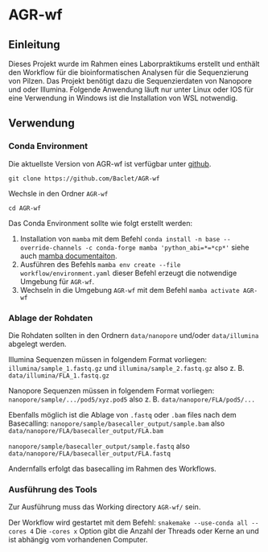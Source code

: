 # AGR-wf
## Einleitung

Dieses Projekt wurde im Rahmen eines Laborpraktikums erstellt und enthält den Workflow für die bioinformatischen Analysen für die Sequenzierung von Pilzen.
Das Projekt benötigt dazu die Sequenzierdaten von Nanopore und oder Illumina. Folgende Anwendung läuft nur unter Linux oder IOS für eine Verwendung in Windows ist die Installation von WSL notwendig.

## Verwendung
### Conda Environment

Die aktuellste Version von AGR-wf ist verfügbar unter [github](https://github.com/Baclet/AGR-wf).

`git clone https://github.com/Baclet/AGR-wf`

Wechsle in den Ordner `AGR-wf`

`cd AGR-wf`

Das Conda Environment sollte wie folgt erstellt werden:

1. Installation von `mamba` mit dem Befehl `conda install -n base --override-channels -c conda-forge mamba 'python_abi=*=*cp*'` siehe auch [mamba documentaiton](https://mamba.readthedocs.io/en/latest/mamba-installation.html).
2. Ausführen des Befehls `mamba env create --file workflow/environment.yaml` dieser Befehl erzeugt die notwendige Umgebung für `AGR-wf`.
3. Wechseln in die Umgebung `AGR-wf` mit dem Befehl `mamba activate AGR-wf`

### Ablage der Rohdaten

Die Rohdaten sollten in den Ordnern `data/nanopore` und/oder `data/illumina` abgelegt werden. 

Illumina Sequenzen müssen in folgendem Format vorliegen: 
`illumina/sample_1.fastq.gz` und `illumina/sample_2.fastq.gz` 
also z. B. `data/illumina/FLA_1.fastq.gz` 

Nanopore Sequenzen müssen in folgendem Format vorliegen:
`nanopore/sample/.../pod5/xyz.pod5` 
also z. B. `data/nanopore/FLA/pod5/...`

Ebenfalls möglich ist die Ablage von `.fastq` oder `.bam` files nach dem Basecalling:
`nanopore/sample/basecaller_output/sample.bam` 
also `data/nanopore/FLA/basecaller_output/FLA.bam`

`nanopore/sample/basecaller_output/sample.fastq` 
also `data/nanopore/FLA/basecaller_output/FLA.fastq`

Andernfalls erfolgt das basecalling im Rahmen des Workflows. 


### Ausführung des Tools

Zur Ausführung muss das Working directory `AGR-wf/` sein.

Der Workflow wird gestartet mit dem Befehl: `snakemake --use-conda all --cores 4`
Die `-cores x` Option gibt die Anzahl der Threads oder Kerne an und ist abhängig vom vorhandenen Computer.
